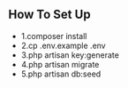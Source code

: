 ## How To Set Up

- 1.composer install
- 2.cp .env.example .env
- 3.php artisan key:generate
- 4.php artisan migrate
- 5.php artisan db:seed

